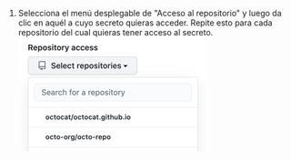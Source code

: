 1. Selecciona el menú desplegable de "Acceso al repositorio" y luego da clic en aquél a cuyo secreto quieras acceder. Repite esto para cada repositorio del cual quieras tener acceso al secreto. ![Menú desplegable de "Acceso al repositorio"](/assets/images/help/settings/codespaces-secret-repository-access-drop-down.png)
